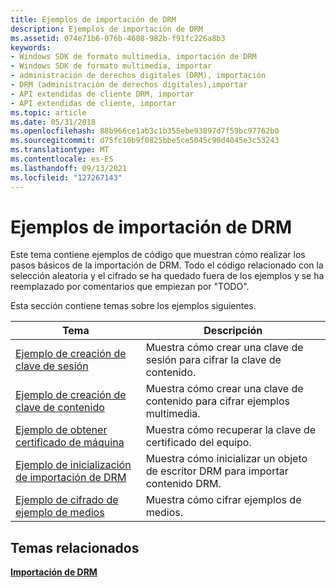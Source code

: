 ```yaml
---
title: Ejemplos de importación de DRM
description: Ejemplos de importación de DRM
ms.assetid: 074e71b6-076b-4608-982b-f91fc226a8b3
keywords:
- Windows SDK de formato multimedia, importación de DRM
- Windows SDK de formato multimedia, importar
- administración de derechos digitales (DRM), importación
- DRM (administración de derechos digitales),importar
- API extendidas de cliente DRM, importar
- API extendidas de cliente, importar
ms.topic: article
ms.date: 05/31/2018
ms.openlocfilehash: 88b966ce1ab3c1b355ebe93897d7f59bc97762b0
ms.sourcegitcommit: d75fc10b9f0825bbe5ce5045c90d4045e3c53243
ms.translationtype: MT
ms.contentlocale: es-ES
ms.lasthandoff: 09/13/2021
ms.locfileid: "127267143"
---
```

# <a name="drm-import-examples"></a>Ejemplos de importación de DRM

Este tema contiene ejemplos de código que muestran cómo realizar los pasos básicos de la importación de DRM. Todo el código relacionado con la selección aleatoria y el cifrado se ha quedado fuera de los ejemplos y se ha reemplazado por comentarios que empiezan por "TODO".

Esta sección contiene temas sobre los ejemplos siguientes.



| Tema                                                                  | Descripción                                                            |
|------------------------------------------------------------------------|------------------------------------------------------------------------|
| [Ejemplo de creación de clave de sesión](create-session-key-example.md)           | Muestra cómo crear una clave de sesión para cifrar la clave de contenido.      |
| [Ejemplo de creación de clave de contenido](create-content-key-example.md)           | Muestra cómo crear una clave de contenido para cifrar ejemplos multimedia.        |
| [Ejemplo de obtener certificado de máquina](get-machine-certificate-example.md) | Muestra cómo recuperar la clave de certificado del equipo.                     |
| [Ejemplo de inicialización de importación de DRM](initialize-drm-import-example.md)     | Muestra cómo inicializar un objeto de escritor DRM para importar contenido DRM. |
| [Ejemplo de cifrado de ejemplo de medios](media-sample-encryption-example.md) | Muestra cómo cifrar ejemplos de medios.                                    |



 

## <a name="related-topics"></a>Temas relacionados

<dl> <dt>

[**Importación de DRM**](drm-import.md)
</dt> </dl>

 

 




